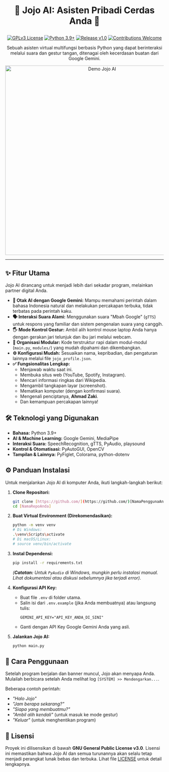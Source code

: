 # <p align="center">🤖 Jojo AI: Asisten Pribadi Cerdas Anda 🤖</p>

<p align="center">
  <a href="https://www.gnu.org/licenses/gpl-3.0"><img src="https://img.shields.io/badge/License-GPLv3-blue.svg" alt="GPLv3 License"></a>
  <a href="https://python.org"><img src="https://img.shields.io/badge/Python-3.9%2B-blue.svg?logo=python&logoColor=white" alt="Python 3.9+"></a>
  <a href="https://github.com/[NamaPenggunaAnda]/[NamaRepoAnda]/releases"><img src="https://img.shields.io/badge/Release-v1.0-brightgreen.svg" alt="Release v1.0"></a>
  <a href="https://github.com/[NamaPenggunaAnda]/[NamaRepoAnda]/issues"><img src="https://img.shields.io/badge/Contributions-Welcome-orange.svg" alt="Contributions Welcome"></a>
</p>

<p align="center">
  Sebuah asisten virtual multifungsi berbasis Python yang dapat berinteraksi melalui suara dan gestur tangan, ditenagai oleh kecerdasan buatan dari Google Gemini.
</p>

<p align="center">
  <img src="[adad(https://github.com/ahmadzakiyox/DB/blob/main/vd.mp4)]" alt="Demo Jojo AI" width="600">
</p>

---

## ✨ Fitur Utama

Jojo AI dirancang untuk menjadi lebih dari sekadar program, melainkan partner digital Anda.

* **🧠 Otak AI dengan Google Gemini:** Mampu memahami perintah dalam bahasa Indonesia natural dan melakukan percakapan terbuka, tidak terbatas pada perintah kaku.
* **🗣️ Interaksi Suara Alami:** Menggunakan suara "Mbah Google" (`gTTS`) untuk respons yang familiar dan sistem pengenalan suara yang canggih.
* **🖐️ Mode Kontrol Gestur:** Ambil alih kontrol mouse laptop Anda hanya dengan gerakan jari telunjuk dan ibu jari melalui webcam.
* **📂 Organisasi Modular:** Kode terstruktur rapi dalam modul-modul (`main.py`, `modules/`) yang mudah dipahami dan dikembangkan.
* **⚙️ Konfigurasi Mudah:** Sesuaikan nama, kepribadian, dan pengaturan lainnya melalui file `jojo_profile.json`.
* **✅ Fungsionalitas Lengkap:**
    * Menjawab waktu saat ini.
    * Membuka situs web (YouTube, Spotify, Instagram).
    * Mencari informasi ringkas dari Wikipedia.
    * Mengambil tangkapan layar (screenshot).
    * Mematikan komputer (dengan konfirmasi suara).
    * Mengenali penciptanya, **Ahmad Zaki**.
    * Dan kemampuan percakapan lainnya!

## 🛠️ Teknologi yang Digunakan

* **Bahasa:** Python 3.9+
* **AI & Machine Learning:** Google Gemini, MediaPipe
* **Interaksi Suara:** SpeechRecognition, gTTS, PyAudio, playsound
* **Kontrol & Otomatisasi:** PyAutoGUI, OpenCV
* **Tampilan & Lainnya:** PyFiglet, Colorama, python-dotenv

## ⚙️ Panduan Instalasi

Untuk menjalankan Jojo AI di komputer Anda, ikuti langkah-langkah berikut:

1.  **Clone Repositori:**
    ```bash
    git clone [https://github.com/](https://github.com/)[NamaPenggunaAnda]/[NamaRepoAnda].git
    cd [NamaRepoAnda]
    ```

2.  **Buat Virtual Environment (Direkomendasikan):**
    ```bash
    python -m venv venv
    # Di Windows:
    .\venv\Scripts\activate
    # Di macOS/Linux:
    # source venv/bin/activate
    ```

3.  **Instal Dependensi:**
    ```bash
    pip install -r requirements.txt
    ```
    *(**Catatan:** Untuk `PyAudio` di Windows, mungkin perlu instalasi manual. Lihat dokumentasi atau diskusi sebelumnya jika terjadi error).*

4.  **Konfigurasi API Key:**
    * Buat file `.env` di folder utama.
    * Salin isi dari `.env.example` (jika Anda membuatnya) atau langsung tulis:
        ```env
        GEMINI_API_KEY="API_KEY_ANDA_DI_SINI"
        ```
    * Ganti dengan API Key Google Gemini Anda yang asli.

5.  **Jalankan Jojo AI:**
    ```bash
    python main.py
    ```

## 🚀 Cara Penggunaan

Setelah program berjalan dan banner muncul, Jojo akan menyapa Anda. Mulailah berbicara setelah Anda melihat log `[SYSTEM] >> Mendengarkan...`.

Beberapa contoh perintah:
* *"Halo Jojo"*
* *"Jam berapa sekarang?"*
* *"Siapa yang membuatmu?"*
* *"Ambil alih kendali"* (untuk masuk ke mode gestur)
* *"Keluar"* (untuk menghentikan program)

## 📄 Lisensi

Proyek ini dilisensikan di bawah **GNU General Public License v3.0**. Lisensi ini memastikan bahwa Jojo AI dan semua turunannya akan selalu tetap menjadi perangkat lunak bebas dan terbuka. Lihat file [LICENSE](LICENSE) untuk detail lengkapnya.

